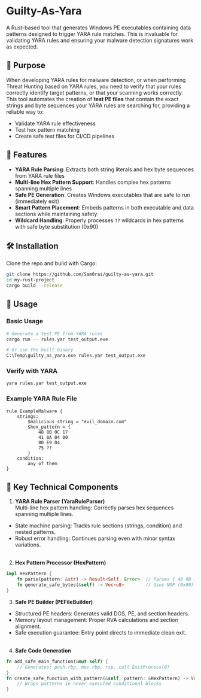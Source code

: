 # Guilty-As-Yara
A Rust-based tool that generates Windows PE executables containing data patterns designed to trigger YARA rule matches. This is invaluable for validating YARA rules and ensuring your malware detection signatures work as expected.



## 🎯 Purpose

When developing YARA rules for malware detection, or when performing Threat Hunting based on YARA rules, you need to verify that your rules correctly identify target patterns, or that your scanning works correctly. This tool automates the creation of **test PE files** that contain the exact strings and byte sequences your YARA rules are searching for, providing a reliable way to:

- Validate YARA rule effectiveness
- Test hex pattern matching
- Create safe test files for CI/CD pipelines


## 🚀 Features

- **YARA Rule Parsing**: Extracts both string literals and hex byte sequences from YARA rule files
- **Multi-line Hex Pattern Support**: Handles complex hex patterns spanning multiple lines
- **Safe PE Generation**: Creates Windows executables that are safe to run (immediately exit)
- **Smart Pattern Placement**: Embeds patterns in both executable and data sections while maintaining safety
- **Wildcard Handling**: Properly processes `??` wildcards in hex patterns with safe byte substitution (0x90)


## 🛠️ Installation

Clone the repo and build with Cargo:

```bash
git clone https://github.com/Sam0rai/guilty-as-yara.git
cd my-rust-project
cargo build --release
```


## 📖 Usage
### Basic Usage
```bash
# Generate a test PE from YARA rules
cargo run -- rules.yar test_output.exe

# Or use the built binary
C:\Temp\guilty_as_yara.exe rules.yar test_output.exe
```

### Verify with YARA
```bash
yara rules.yar test_output.exe
```

### Example YARA Rule File
```yara
rule ExampleMalware {
    strings:
        $malicious_string = "evil_domain.com"
        $hex_pattern = {
            48 8B 0C 17
            41 8A 04 00
            80 E9 04
            75 ??
        }
    condition:
        any of them
}
```

## 🔧 Key Technical Components
1. **YARA Rule Parser (YaraRuleParser)**<br>
Multi-line hex pattern handling: Correctly parses hex sequences spanning multiple lines.
* State machine parsing: Tracks rule sections (strings, condition) and nested patterns.
* Robust error handling: Continues parsing even with minor syntax variations.
<br><br>
   
2. **Hex Pattern Processor (HexPattern)**<br>
```rust
impl HexPattern {
    fn parse(pattern: &str) -> Result<Self, Error>  // Parses { 48 8B ?? 17 } syntax
    fn generate_safe_bytes(&self) -> Vec<u8>        // Uses NOP (0x90) for wildcards
}
```
3. **Safe PE Builder (PEFileBuilder)**
* Structured PE headers: Generates valid DOS, PE, and section headers.
* Memory layout management: Proper RVA calculations and section alignment.
* Safe execution guarantee: Entry point directs to immediate clean exit.<br><br>

4. **Safe Code Generation**
```rust
fn add_safe_main_function(&mut self) {
    // Generates: push rbp, mov rbp, rsp, call ExitProcess(0)
}
fn create_safe_function_with_pattern(&self, pattern: &HexPattern) -> Vec<u8> {
    // Wraps patterns in never-executed conditional blocks
}
```
